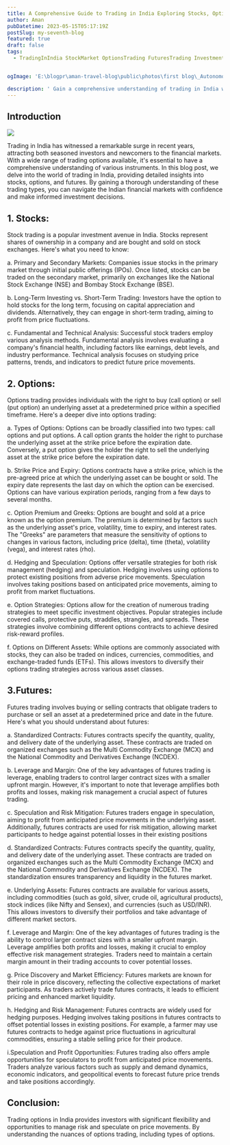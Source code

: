 ```yaml
---
title: A Comprehensive Guide to Trading in India Exploring Stocks, Options, and Futures
author: Aman
pubDatetime: 2023-05-15T05:17:19Z
postSlug: my-seventh-blog
featured: true
draft: false
tags:
  - TradingInIndia StockMarket OptionsTrading FuturesTrading InvestmentOpportunities RiskManagement PriceDiscovery MarketEfficiency Hedging Speculation LeverageMarginTrading CashSettlement SEBIProfessionalGuidance Diversificatin


ogImage: 'E:\blogpr\aman-travel-blog\public\photos\first blog\_Autonomous Wea 0.png'

description: ' Gain a comprehensive understanding of trading in India with a focus on stocks (long-term investing and short-term trading), options (hedging and speculation), and futures (standardized contracts and leverage) to make informed investment decisions.'
---
```


## Introduction


![](https://images.livemint.com/img/2023/03/13/1600x900/Day_trading_guide_Stock_market_news_1678667548170_1678667548474_1678667548474.jpg)


Trading in India has witnessed a remarkable surge in recent years, attracting both seasoned investors and newcomers to the financial markets. With a wide range of trading options available, it's essential to have a comprehensive understanding of various instruments. In this blog post, we delve into the world of trading in India, providing detailed insights into stocks, options, and futures. By gaining a thorough understanding of these trading types, you can navigate the Indian financial markets with confidence and make informed investment decisions.

## 1. Stocks:


Stock trading is a popular investment avenue in India. Stocks represent shares of ownership in a company and are bought and sold on stock exchanges. Here's what you need to know:

a. Primary and Secondary Markets: Companies issue stocks in the primary market through initial public offerings (IPOs). Once listed, stocks can be traded on the secondary market, primarily on exchanges like the National Stock Exchange (NSE) and Bombay Stock Exchange (BSE).

b. Long-Term Investing vs. Short-Term Trading: Investors have the option to hold stocks for the long term, focusing on capital appreciation and dividends. Alternatively, they can engage in short-term trading, aiming to profit from price fluctuations.

c. Fundamental and Technical Analysis: Successful stock traders employ various analysis methods. Fundamental analysis involves evaluating a company's financial health, including factors like earnings, debt levels, and industry performance. Technical analysis focuses on studying price patterns, trends, and indicators to predict future price movements.

## 2. Options:
Options trading provides individuals with the right to buy (call option) or sell (put option) an underlying asset at a predetermined price within a specified timeframe. Here's a deeper dive into options trading:

a. Types of Options: Options can be broadly classified into two types: call options and put options. A call option grants the holder the right to purchase the underlying asset at the strike price before the expiration date. Conversely, a put option gives the holder the right to sell the underlying asset at the strike price before the expiration date.

b. Strike Price and Expiry: Options contracts have a strike price, which is the pre-agreed price at which the underlying asset can be bought or sold. The expiry date represents the last day on which the option can be exercised. Options can have various expiration periods, ranging from a few days to several months.

c. Option Premium and Greeks: Options are bought and sold at a price known as the option premium. The premium is determined by factors such as the underlying asset's price, volatility, time to expiry, and interest rates. The "Greeks" are parameters that measure the sensitivity of options to changes in various factors, including price (delta), time (theta), volatility (vega), and interest rates (rho).

d. Hedging and Speculation: Options offer versatile strategies for both risk management (hedging) and speculation. Hedging involves using options to protect existing positions from adverse price movements. Speculation involves taking positions based on anticipated price movements, aiming to profit from market fluctuations.

e. Option Strategies: Options allow for the creation of numerous trading strategies to meet specific investment objectives. Popular strategies include covered calls, protective puts, straddles, strangles, and spreads. These strategies involve combining different options contracts to achieve desired risk-reward profiles.

f. Options on Different Assets: While options are commonly associated with stocks, they can also be traded on indices, currencies, commodities, and exchange-traded funds (ETFs). This allows investors to diversify their options trading strategies across various asset classes.


## 3.Futures:
Futures trading involves buying or selling contracts that obligate traders to purchase or sell an asset at a predetermined price and date in the future. Here's what you should understand about futures:

a. Standardized Contracts: Futures contracts specify the quantity, quality, and delivery date of the underlying asset. These contracts are traded on organized exchanges such as the Multi Commodity Exchange (MCX) and the National Commodity and Derivatives Exchange (NCDEX).

b. Leverage and Margin: One of the key advantages of futures trading is leverage, enabling traders to control larger contract sizes with a smaller upfront margin. However, it's important to note that leverage amplifies both profits and losses, making risk management a crucial aspect of futures trading.

c. Speculation and Risk Mitigation: Futures traders engage in speculation, aiming to profit from anticipated price movements in the underlying asset. Additionally, futures contracts are used for risk mitigation, allowing market participants to hedge against potential losses in their existing positions
 

d. Standardized Contracts: Futures contracts specify the quantity, quality, and delivery date of the underlying asset. These contracts are traded on organized exchanges such as the Multi Commodity Exchange (MCX) and the National Commodity and Derivatives Exchange (NCDEX). The standardization ensures transparency and liquidity in the futures market.

e. Underlying Assets: Futures contracts are available for various assets, including commodities (such as gold, silver, crude oil, agricultural products), stock indices (like Nifty and Sensex), and currencies (such as USD/INR). This allows investors to diversify their portfolios and take advantage of different market sectors.

f. Leverage and Margin: One of the key advantages of futures trading is the ability to control larger contract sizes with a smaller upfront margin. Leverage amplifies both profits and losses, making it crucial to employ effective risk management strategies. Traders need to maintain a certain margin amount in their trading accounts to cover potential losses.

g. Price Discovery and Market Efficiency: Futures markets are known for their role in price discovery, reflecting the collective expectations of market participants. As traders actively trade futures contracts, it leads to efficient pricing and enhanced market liquidity.

h. Hedging and Risk Management: Futures contracts are widely used for hedging purposes. Hedging involves taking positions in futures contracts to offset potential losses in existing positions. For example, a farmer may use futures contracts to hedge against price fluctuations in agricultural commodities, ensuring a stable selling price for their produce.

i.Speculation and Profit Opportunities: Futures trading also offers ample opportunities for speculators to profit from anticipated price movements. Traders analyze various factors such as supply and demand dynamics, economic indicators, and geopolitical events to forecast future price trends and take positions accordingly.



## Conclusion:

Trading options in India provides investors with significant flexibility and opportunities to manage risk and speculate on price movements. By understanding the nuances of options trading, including types of options.
